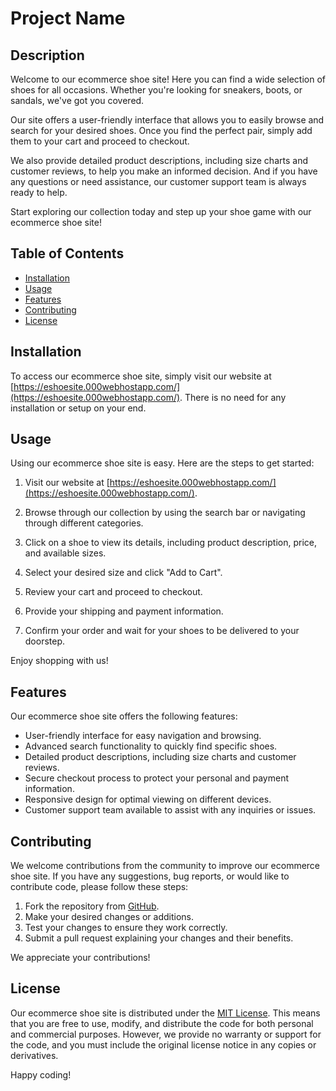 # Project Name

## Description

Welcome to our ecommerce shoe site! Here you can find a wide selection of shoes for all occasions. Whether you're looking for sneakers, boots, or sandals, we've got you covered.

Our site offers a user-friendly interface that allows you to easily browse and search for your desired shoes. Once you find the perfect pair, simply add them to your cart and proceed to checkout.

We also provide detailed product descriptions, including size charts and customer reviews, to help you make an informed decision. And if you have any questions or need assistance, our customer support team is always ready to help.

Start exploring our collection today and step up your shoe game with our ecommerce shoe site!

## Table of Contents

- [Installation](#installation)
- [Usage](#usage)
- [Features](#features)
- [Contributing](#contributing)
- [License](#license)


## Installation

To access our ecommerce shoe site, simply visit our website at [https://eshoesite.000webhostapp.com/](https://eshoesite.000webhostapp.com/). There is no need for any installation or setup on your end.


## Usage

Using our ecommerce shoe site is easy. Here are the steps to get started:


1. Visit our website at [https://eshoesite.000webhostapp.com/](https://eshoesite.000webhostapp.com/).

2. Browse through our collection by using the search bar or navigating through different categories.

3. Click on a shoe to view its details, including product description, price, and available sizes.

4. Select your desired size and click "Add to Cart".

5. Review your cart and proceed to checkout.

6. Provide your shipping and payment information.
7. Confirm your order and wait for your shoes to be delivered to your doorstep.

Enjoy shopping with us!

## Features
Our ecommerce shoe site offers the following features:

- User-friendly interface for easy navigation and browsing.
- Advanced search functionality to quickly find specific shoes.
- Detailed product descriptions, including size charts and customer reviews.
- Secure checkout process to protect your personal and payment information.
- Responsive design for optimal viewing on different devices.
- Customer support team available to assist with any inquiries or issues.

## Contributing
We welcome contributions from the community to improve our ecommerce shoe site. If you have any suggestions, bug reports, or would like to contribute code, please follow these steps:

1. Fork the repository from [GitHub](https://github.com/your-repo).
2. Make your desired changes or additions.
3. Test your changes to ensure they work correctly.
4. Submit a pull request explaining your changes and their benefits.

We appreciate your contributions!

## License
Our ecommerce shoe site is distributed under the [MIT License](https://opensource.org/licenses/MIT). This means that you are free to use, modify, and distribute the code for both personal and commercial purposes. However, we provide no warranty or support for the code, and you must include the original license notice in any copies or derivatives.

Happy coding!
